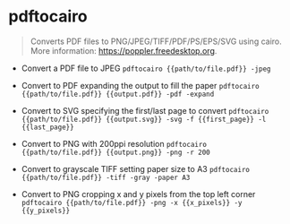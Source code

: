 # pdftocairo
> Converts PDF files to PNG/JPEG/TIFF/PDF/PS/EPS/SVG using cairo.
> More information: <https://poppler.freedesktop.org>.

- Convert a PDF file to JPEG
`pdftocairo {{path/to/file.pdf}} -jpeg`

- Convert to PDF expanding the output to fill the paper
`pdftocairo {{path/to/file.pdf}} {{output.pdf}} -pdf -expand`

- Convert to SVG specifying the first/last page to convert
`pdftocairo {{path/to/file.pdf}} {{output.svg}} -svg -f {{first_page}} -l {{last_page}}`

- Convert to PNG with 200ppi resolution
`pdftocairo {{path/to/file.pdf}} {{output.png}} -png -r 200`

- Convert to grayscale TIFF setting paper size to A3
`pdftocairo {{path/to/file.pdf}} -tiff -gray -paper A3`

- Convert to PNG cropping x and y pixels from the top left corner
`pdftocairo {{path/to/file.pdf}} -png -x {{x_pixels}} -y {{y_pixels}}`
